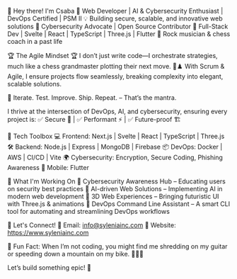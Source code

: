 👋 Hey there! I'm Csaba
🚀 Web Developer | AI & Cybersecurity Enthusiast | DevOps Certified | PSM II
💡 Building secure, scalable, and innovative web solutions
🔐 Cybersecurity Advocate | Open Source Contributor
🧠 Full-Stack Dev | Svelte | React | TypeScript | Three.js | Flutter
🎸 Rock musician & chess coach in a past life

🏆 The Agile Mindset 🏆
I don’t just write code—I orchestrate strategies, much like a chess grandmaster plotting their next move. 🧠♟️
With Scrum & Agile, I ensure projects flow seamlessly, breaking complexity into elegant, scalable solutions.

🔄 Iterate. Test. Improve. Ship. Repeat. – That’s the mantra.

I thrive at the intersection of DevOps, AI, and cybersecurity, ensuring every project is:
✅ Secure 🔐 | ✅ Performant ⚡ | ✅ Future-proof 🏗️

🔨 Tech Toolbox
💻 Frontend: Next.js | Svelte | React | TypeScript | Three.js
🛠 Backend: Node.js | Express | MongoDB | Firebase
📦 DevOps: Docker | AWS | CI/CD | Vite
🌍 Cybersecurity: Encryption, Secure Coding, Phishing Awareness
📱 Mobile: Flutter

🚀 What I'm Working On
🔹 Cybersecurity Awareness Hub – Educating users on security best practices
🔹 AI-driven Web Solutions – Implementing AI in modern web development
🔹 3D Web Experiences – Bringing futuristic UI with Three.js & animations
🔹 DevOps Command Line Assistant – A smart CLI tool for automating and streamlining DevOps workflows

🤝 Let's Connect!
📧 Email: info@syleniainc.com
🔗 Website: https://www.syleniainc.com

🎸 Fun Fact: When I’m not coding, you might find me shredding on my guitar or speeding down a mountain on my bike. 🚴‍♂️🤘

Let’s build something epic! 🚀
